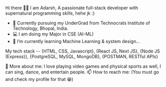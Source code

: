  Hi there 👋😀
I am Adarsh, A passionate full-stack developer with supernatural programming skills, hehe jk :)

- 🔭 Currently pursuing my UnderGrad from Technocrats Institute of Technology, Bhopal, India.
- 💻 I am doing my Major in CSE (AI-ML)
- 🌱 I’m currently learning Machine Learning & system design...

My tech stack --
  {HTML, CSS, Javascript},
  {React JS, Next JS},
  {Node JS (Express)},
  {PostgreSQL, MySQL, MongoDB},
  {POSTMAN, RESTful APIs}

💬 More about me: I love playing video games and physical sports as well, I can sing, dance, and entertain people.
📫 How to reach me: (You must go and check my profile for that 😁)
